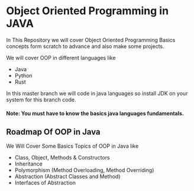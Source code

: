 # Object Oriented Programming in JAVA

In This Repository we will cover Object Oriented Programming Basics concepts form scratch to advance and also make some projects.

We will cover OOP in different languages like
- Java
- Python
- Rust

In this master branch we will code in java languages so install JDK on your system for this branch code. 

#### Note: You must have to know the basics java languages fundamentals.

## Roadmap Of OOP in Java

We Will Cover Some Basics Topics of OOP in Java like
- Class, Object, Methods & Constructors
- Inheritance
- Polymorphism (Method Overloading, Method Overriding)
- Abstraction (Abstract Classes and Method)
- Interfaces of Abstraction